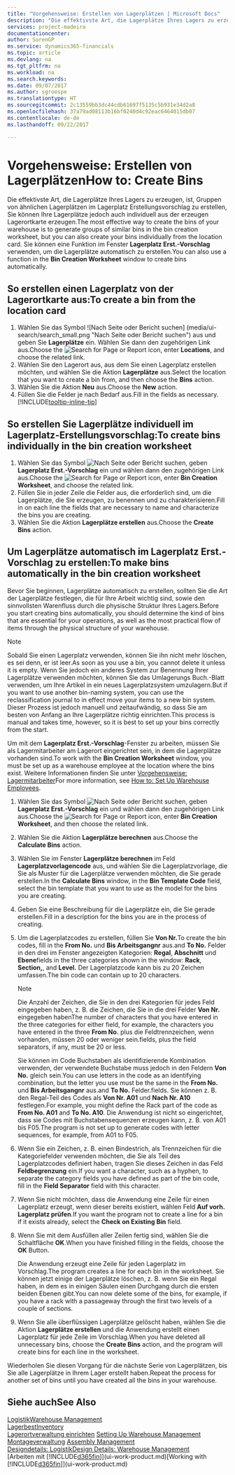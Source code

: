 ```yaml
---
title: "Vorgehensweise: Erstellen von Lagerplätzen | Microsoft Docs"
description: "Die effektivste Art, die Lagerplätze Ihres Lagers zu erzeugen, ist, Gruppen von ähnlichen Lagerplätzen im Lagerplatz Erstellungsvorschlag zu erstellen, Sie können Ihre Lagerplätze jedoch auch individuell erzeugen."
services: project-madeira
documentationcenter: 
author: SorenGP
ms.service: dynamics365-financials
ms.topic: article
ms.devlang: na
ms.tgt_pltfrm: na
ms.workload: na
ms.search.keywords: 
ms.date: 09/07/2017
ms.author: sgroespe
ms.translationtype: HT
ms.sourcegitcommit: 2c13559bb3dc44cdb61697f5135c5b931e34d2a8
ms.openlocfilehash: 37a79ad08113b16bf0240d4c92eac6464015db07
ms.contentlocale: de-de
ms.lasthandoff: 09/22/2017

---
```

# <a name="how-to-create-bins"></a><span data-ttu-id="e31bf-103">Vorgehensweise: Erstellen von Lagerplätzen</span><span class="sxs-lookup"><span data-stu-id="e31bf-103">How to: Create Bins</span></span>
<span data-ttu-id="e31bf-104">Die effektivste Art, die Lagerplätze Ihres Lagers zu erzeugen, ist, Gruppen von ähnlichen Lagerplätzen im Lagerplatz Erstellungsvorschlag zu erstellen, Sie können Ihre Lagerplätze jedoch auch individuell aus der erzeugen Lagerortkarte erzeugen.</span><span class="sxs-lookup"><span data-stu-id="e31bf-104">The most effective way to create the bins of your warehouse is to generate groups of similar bins in the bin creation worksheet, but you can also create your bins individually from the location card.</span></span> <span data-ttu-id="e31bf-105">Sie können eine Funktion im Fenster **Lagerplatz Erst.-Vorschlag** verwenden, um die Lagerplätze automatisch zu erstellen.</span><span class="sxs-lookup"><span data-stu-id="e31bf-105">You can also use a function in the **Bin Creation Worksheet** window to create bins automatically.</span></span>  

## <a name="to-create-a-bin-from-the-location-card"></a><span data-ttu-id="e31bf-106">So erstellen einen Lagerplatz von der Lagerortkarte aus:</span><span class="sxs-lookup"><span data-stu-id="e31bf-106">To create a bin from the location card</span></span>  
1.  <span data-ttu-id="e31bf-107">Wählen Sie das Symbol ![Nach Seite oder Bericht suchen] (media/ui-search/search_small.png "Nach Seite oder Bericht suchen") aus und geben Sie **Lagerplätze** ein. Wählen Sie dann den zugehörigen Link aus.</span><span class="sxs-lookup"><span data-stu-id="e31bf-107">Choose the ![Search for Page or Report](media/ui-search/search_small.png "Search for Page or Report icon") icon, enter **Locations**, and choose the related link.</span></span>  
2.  <span data-ttu-id="e31bf-108">Wählen Sie den Lagerort aus, aus dem Sie einen Lagerplatz erstellen möchten, und wählen Sie die Aktion **Lagerplätze** aus.</span><span class="sxs-lookup"><span data-stu-id="e31bf-108">Select the location that you want to create a bin from, and then choose the **Bins** action.</span></span>  
3. <span data-ttu-id="e31bf-109">Wählen Sie die Aktion **Neu** aus.</span><span class="sxs-lookup"><span data-stu-id="e31bf-109">Choose the **New** action.</span></span>
4. <span data-ttu-id="e31bf-110">Füllen Sie die Felder je nach Bedarf aus.</span><span class="sxs-lookup"><span data-stu-id="e31bf-110">Fill in the fields as necessary.</span></span> [!INCLUDE[tooltip-inline-tip](includes/tooltip-inline-tip_md.md)]  

## <a name="to-create-bins-individually-in-the-bin-creation-worksheet"></a><span data-ttu-id="e31bf-111">So erstellen Sie Lagerplätze individuell im Lagerplatz-Erstellungsvorschlag:</span><span class="sxs-lookup"><span data-stu-id="e31bf-111">To create bins individually in the bin creation worksheet</span></span>  
1.  <span data-ttu-id="e31bf-112">Wählen Sie das Symbol ![Nach Seite oder Bericht suchen](media/ui-search/search_small.png "Nach Seite oder Bericht suchen"), geben **Lagerplatz Erst.-Vorschlag** ein und wählen dann den zugehörigen Link aus.</span><span class="sxs-lookup"><span data-stu-id="e31bf-112">Choose the ![Search for Page or Report](media/ui-search/search_small.png "Search for Page or Report icon") icon, enter **Bin Creation Worksheet**, and choose the related link.</span></span>  
2.  <span data-ttu-id="e31bf-113">Füllen Sie in jeder Zeile die Felder aus, die erforderlich sind, um die Lagerplätze, die Sie erzeugen, zu benennen und zu charakterisieren.</span><span class="sxs-lookup"><span data-stu-id="e31bf-113">Fill in on each line the fields that are necessary to name and characterize the bins you are creating.</span></span>  
3.  <span data-ttu-id="e31bf-114">Wählen Sie die Aktion **Lagerplätze erstellen** aus.</span><span class="sxs-lookup"><span data-stu-id="e31bf-114">Choose the **Create Bins** action.</span></span>  

## <a name="to-make-bins-automatically-in-the-bin-creation-worksheet"></a><span data-ttu-id="e31bf-115">Um Lagerplätze automatisch im Lagerplatz Erst.-Vorschlag zu erstellen:</span><span class="sxs-lookup"><span data-stu-id="e31bf-115">To make bins automatically in the bin creation worksheet</span></span>  
<span data-ttu-id="e31bf-116">Bevor Sie beginnen, Lagerplätze automatisch zu erstellen, sollten Sie die Art der Lagerplätze festlegen, die für Ihre Arbeit wichtig sind, sowie den sinnvollsten Warenfluss durch die physische Struktur Ihres Lagers.</span><span class="sxs-lookup"><span data-stu-id="e31bf-116">Before you start creating bins automatically, you should determine the kind of bins that are essential for your operations, as well as the most practical flow of items through the physical structure of your warehouse.</span></span>  

> [!NOTE]  
>  <span data-ttu-id="e31bf-117">Sobald Sie einen Lagerplatz verwenden, können Sie ihn nicht mehr löschen, es sei denn, er ist leer.</span><span class="sxs-lookup"><span data-stu-id="e31bf-117">As soon as you use a bin, you cannot delete it unless it is empty.</span></span> <span data-ttu-id="e31bf-118">Wenn Sie jedoch ein anderes System zur Benennung Ihrer Lagerplätze verwenden möchten, können Sie das Umlagerungs Buch.-Blatt verwenden, um Ihre Artikel in ein neues Lagerplatzsystem umzulagern.</span><span class="sxs-lookup"><span data-stu-id="e31bf-118">But if you want to use another bin-naming system, you can use the reclassification journal to in effect move your items to a new bin system.</span></span> <span data-ttu-id="e31bf-119">Dieser Prozess ist jedoch manuell und zeitaufwändig, so dass Sie am besten von Anfang an Ihre Lagerplätze richtig einrichten.</span><span class="sxs-lookup"><span data-stu-id="e31bf-119">This process is manual and takes time, however, so it is best to set up your bins correctly from the start.</span></span>  

<span data-ttu-id="e31bf-120">Um mit dem **Lagerplatz Erst.-Vorschlag**-Fenster zu arbeiten, müssen Sie als Lagermitarbeiter am Lagerort eingerichtet sein, in dem die Lagerplätze vorhanden sind.</span><span class="sxs-lookup"><span data-stu-id="e31bf-120">To work with the **Bin Creation Worksheet** window, you must be set up as a warehouse employee at the location where the bins exist.</span></span> <span data-ttu-id="e31bf-121">Weitere Informationen finden Sie unter [Vorgehensweise: Lagermitarbeiter](warehouse-how-to-set-up-warehouse-employees.md)</span><span class="sxs-lookup"><span data-stu-id="e31bf-121">For more information, see [How to: Set Up Warehouse Employees](warehouse-how-to-set-up-warehouse-employees.md).</span></span>    

1.  <span data-ttu-id="e31bf-122">Wählen Sie das Symbol ![Nach Seite oder Bericht suchen](media/ui-search/search_small.png "Nach Seite oder Bericht suchen"), geben **Lagerplatz Erst.-Vorschlag** ein und wählen dann den zugehörigen Link aus.</span><span class="sxs-lookup"><span data-stu-id="e31bf-122">Choose the ![Search for Page or Report](media/ui-search/search_small.png "Search for Page or Report icon") icon, enter **Bin Creation Worksheet**, and then choose the related link.</span></span>  
2.  <span data-ttu-id="e31bf-123">Wählen Sie die Aktion **Lagerplätze berechnen** aus.</span><span class="sxs-lookup"><span data-stu-id="e31bf-123">Choose the **Calculate Bins** action.</span></span>
3. <span data-ttu-id="e31bf-124">Wählen Sie im Fenster **Lagerplätze berechnen** im Feld **Lagerplatzvorlagencode** aus, und wählen Sie die Lagerplatzvorlage, die Sie als Muster für die Lagerplätze verwenden möchten, die Sie gerade erstellen.</span><span class="sxs-lookup"><span data-stu-id="e31bf-124">In the **Calculate Bins** window, in the **Bin Template Code** field, select the bin template that you want to use as the model for the bins you are creating.</span></span>
4.  <span data-ttu-id="e31bf-125">Geben Sie eine Beschreibung für die Lagerplätze ein, die Sie gerade erstellen.</span><span class="sxs-lookup"><span data-stu-id="e31bf-125">Fill in a description for the bins you are in the process of creating.</span></span>  
5.  <span data-ttu-id="e31bf-126">Um die Lagerplatzcodes zu erstellen, füllen Sie **Von Nr.**</span><span class="sxs-lookup"><span data-stu-id="e31bf-126">To create the bin codes, fill in the **From No.**</span></span> <span data-ttu-id="e31bf-127">und **Bis Arbeitsgangnr** aus.</span><span class="sxs-lookup"><span data-stu-id="e31bf-127">and **To No.**</span></span> <span data-ttu-id="e31bf-128">Felder in den drei im Fenster angezeigten Kategorien: **Regal**, **Abschnitt** und **Ebene**</span><span class="sxs-lookup"><span data-stu-id="e31bf-128">fields in the three categories shown in the window: **Rack**, **Section,**, and **Level.**</span></span> <span data-ttu-id="e31bf-129">Der Lagerplatzcode kann bis zu 20 Zeichen umfassen.</span><span class="sxs-lookup"><span data-stu-id="e31bf-129">The bin code can contain up to 20 characters.</span></span>  

    > [!NOTE]  
    >  <span data-ttu-id="e31bf-130">Die Anzahl der Zeichen, die Sie in den drei Kategorien für jedes Feld eingegeben haben, z. B. die Zeichen, die Sie in die drei Felder **Von Nr.** eingegeben haben</span><span class="sxs-lookup"><span data-stu-id="e31bf-130">The number of characters that you have entered in the three categories for either field, for example, the characters you have entered in the three **From No.**</span></span> <span data-ttu-id="e31bf-131">plus die Feldtrennzeichen, wenn vorhanden, müssen 20 oder weniger sein.</span><span class="sxs-lookup"><span data-stu-id="e31bf-131">fields, plus the field separators, if any, must be 20 or less.</span></span>  

     <span data-ttu-id="e31bf-132">Sie können im Code Buchstaben als identifizierende Kombination verwenden, der verwendete Buchstabe muss jedoch in den Feldern **Von No.** gleich sein.</span><span class="sxs-lookup"><span data-stu-id="e31bf-132">You can use letters in the code as an identifying combination, but the letter you use must be the same in the **From No.**</span></span> <span data-ttu-id="e31bf-133">und **Bis Arbeitsgangnr** aus.</span><span class="sxs-lookup"><span data-stu-id="e31bf-133">and **To No.**</span></span> <span data-ttu-id="e31bf-134">Felder.</span><span class="sxs-lookup"><span data-stu-id="e31bf-134">fields.</span></span> <span data-ttu-id="e31bf-135">Sie können z. B. den Regal-Teil des Codes als **Von Nr. A01** und **Nach Nr. A10** festlegen.</span><span class="sxs-lookup"><span data-stu-id="e31bf-135">For example, you might define the Rack part of the code as **From No. A01** and **To No. A10**.</span></span> <span data-ttu-id="e31bf-136">Die Anwendung ist nicht so eingerichtet, dass sie Codes mit Buchstabensequenzen erzeugen kann, z. B. von A01 bis F05.</span><span class="sxs-lookup"><span data-stu-id="e31bf-136">The program is not set up to generate codes with letter sequences, for example, from A01 to F05.</span></span>  

6.  <span data-ttu-id="e31bf-137">Wenn Sie ein Zeichen, z. B. einen Bindestrich, als Trennzeichen für die Kategoriefelder verwenden möchten, die Sie als Teil des Lagerplatzcodes definiert haben, tragen Sie dieses Zeichen in das Feld **Feldbegrenzung** ein.</span><span class="sxs-lookup"><span data-stu-id="e31bf-137">If you want a character, such as a hyphen, to separate the category fields you have defined as part of the bin code, fill in the **Field Separator** field with this character.</span></span>  
7.  <span data-ttu-id="e31bf-138">Wenn Sie nicht möchten, dass die Anwendung eine Zeile für einen Lagerplatz erzeugt, wenn dieser bereits existiert, wählen Feld **Auf vorh. Lagerplatz prüfen**.</span><span class="sxs-lookup"><span data-stu-id="e31bf-138">If you want the program not to create a line for a bin if it exists already, select the **Check on Existing Bin** field.</span></span>  
8. <span data-ttu-id="e31bf-139">Wenn Sie mit dem Ausfüllen aller Zeilen fertig sind, wählen Sie die Schaltfläche **OK**.</span><span class="sxs-lookup"><span data-stu-id="e31bf-139">When you have finished filling in the fields, choose the **OK** Button.</span></span>

    <span data-ttu-id="e31bf-140">Die Anwendung erzeugt eine Zeile für jeden Lagerplatz im Vorschlag.</span><span class="sxs-lookup"><span data-stu-id="e31bf-140">The program creates a line for each bin in the worksheet.</span></span> <span data-ttu-id="e31bf-141">Sie können jetzt einige der Lagerplätze löschen, z. B. wenn Sie ein Regal haben, in dem es in einigen Säulen einen Durchgang durch die ersten beiden Ebenen gibt.</span><span class="sxs-lookup"><span data-stu-id="e31bf-141">You can now delete some of the bins, for example, if you have a rack with a passageway through the first two levels of a couple of sections.</span></span>  

9. <span data-ttu-id="e31bf-142">Wenn Sie alle überflüssigen Lagerplätze gelöscht haben, wählen Sie die Aktion **Lagerplätze erstellen** und die Anwendung erstellt einen Lagerplatz für jede Zeile im Vorschlag.</span><span class="sxs-lookup"><span data-stu-id="e31bf-142">When you have deleted all unnecessary bins, choose the **Create Bins** action, and the program will create bins for each line in the worksheet.</span></span>  

<span data-ttu-id="e31bf-143">Wiederholen Sie diesen Vorgang für die nächste Serie von Lagerplätzen, bis Sie alle Lagerplätze in Ihrem Lager erstellt haben.</span><span class="sxs-lookup"><span data-stu-id="e31bf-143">Repeat the process for another set of bins until you have created all the bins in your warehouse.</span></span>  

## <a name="see-also"></a><span data-ttu-id="e31bf-144">Siehe auch</span><span class="sxs-lookup"><span data-stu-id="e31bf-144">See Also</span></span>  
[<span data-ttu-id="e31bf-145">Logistik</span><span class="sxs-lookup"><span data-stu-id="e31bf-145">Warehouse Management</span></span>](warehouse-manage-warehouse.md)  
[<span data-ttu-id="e31bf-146">Lagerbest</span><span class="sxs-lookup"><span data-stu-id="e31bf-146">Inventory</span></span>](inventory-manage-inventory.md)  
<span data-ttu-id="e31bf-147">[Lagerortverwaltung einrichten](warehouse-setup-warehouse.md)   </span><span class="sxs-lookup"><span data-stu-id="e31bf-147">[Setting Up Warehouse Management](warehouse-setup-warehouse.md)   </span></span>  
<span data-ttu-id="e31bf-148">[Montageverwaltung](assembly-assemble-items.md)  </span><span class="sxs-lookup"><span data-stu-id="e31bf-148">[Assembly Management](assembly-assemble-items.md)  </span></span>  
[<span data-ttu-id="e31bf-149">Designdetails: Logistik</span><span class="sxs-lookup"><span data-stu-id="e31bf-149">Design Details: Warehouse Management</span></span>](design-details-warehouse-management.md)  
<span data-ttu-id="e31bf-150">[Arbeiten mit [!INCLUDE[d365fin](includes/d365fin_md.md)]](ui-work-product.md)</span><span class="sxs-lookup"><span data-stu-id="e31bf-150">[Working with [!INCLUDE[d365fin](includes/d365fin_md.md)]](ui-work-product.md)</span></span>

